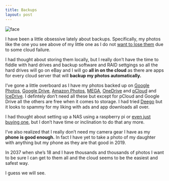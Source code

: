 ```yaml
---
title: Backups
layout: post
---
```


![face](/assets/face.jpg)

I have been a little obsessive lately about backups. Specifically, my photos like the one you see above of my little one as I do not [want to lose them](https://jim.am/backup-your-photos/) due to some cloud failure. 

I had thought about storing them locally, but I really don’t have the time to fiddle with hard drives and backup software and RAID settgings so all the hard drives will go on eBay and I will go **all in on the cloud**  as there are apps for every cloud server that will **backup my photos automatically.** 

I’ve gone a little overboard as I have my photos backed up on [Google Photos](http://photos.google.com), [Google Drive](http://drive.google.com), [Amazon Photos](http://photos.amazon.com), [MEGA](http://mega.nz), [OneDrive](http://onedrive.com) and [pCloud](http://pcloud.com) and [IceDrive](http://icedrive.net). I defintely don’t need all these but except for pCloud and Google Drive all the others are free when it comes to storage. I had tried [Deego](http://deego.com) but it  looks to spammy for my liking with ads and app downloads all over. 

I had thought about setting up a NAS using a raspberry pi or [even just buying one](https://amzn.to/2SALgsv), but I don’t have time or inclination to do that any more. 

I’ve also realized that I really don’t need my camera gear I have as my **phone is good enough.** In fact I have yet to take a photo of my daughter with anything but my phone as they are that good in 2019. 

In 2037 when she’s 18 and I have thousands and thousands of photos I want to be sure I can get to them all and the cloud seems to be the easiest and safest way. 

I guess we will see. 







 


